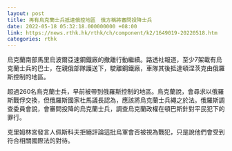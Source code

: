```yaml
---
layout: post
title: 再有烏克蘭士兵抵達俄控地區　俄方稱將審問投降士兵
date: 2022-05-18 05:32:18.000000000 +08:00
link: https://news.rthk.hk/rthk/ch/component/k2/1649019-20220518.htm
categories: rthk
---
```


烏克蘭南部馬里烏波爾亞速鋼鐵廠的撤離行動繼續。路透社報道，至少7架載有烏克蘭士兵的巴士，在親俄部隊護送下，駛離鋼鐵廠，車隊其後抵達頓涅茨克由俄羅斯控制的地區。

超過260名烏克蘭士兵，早前被帶到俄羅斯控制的地區。烏克蘭說，會尋求以俄羅斯戰俘交換，但俄羅斯國家杜馬議長認為，應該將烏克蘭士兵繩之於法。俄羅斯調查委員會說，會審問投降的烏克蘭士兵，調查烏克蘭政權在頓巴斯針對平民犯下的罪行。

克里姆林宮發言人佩斯科夫拒絕評論這批烏軍會否被視為戰犯，只是說他們會受到符合相關國際法的對待。
